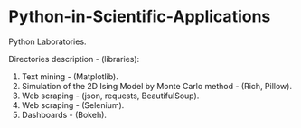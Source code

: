 # Python-in-Scientific-Applications
Python Laboratories.

Directories description - (libraries):

1. Text mining - (Matplotlib).
2. Simulation of the 2D Ising Model by Monte Carlo method - (Rich, Pillow).
3. Web scraping - (json, requests, BeautifulSoup).
4. Web scraping - (Selenium).
5. Dashboards - (Bokeh).
